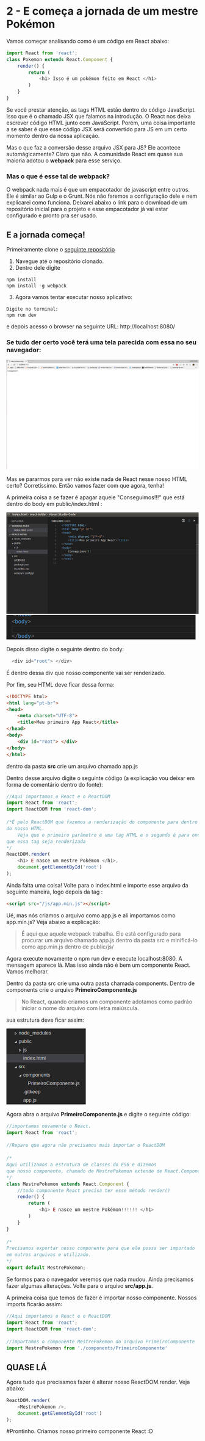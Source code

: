# 2 - E começa a jornada de um mestre Pokémon

Vamos começar analisando como é um código em React abaixo:

```js
import React from 'react';
class Pokemon extends React.Component {
	render() {
		return (
			<h1> Isso é um pokémon feito em React </h1>
		)
	}
}
```

Se você prestar atenção, as tags HTML estão dentro do código JavaScript. Isso que é o chamado JSX que falamos na introdução. O React nos deixa escrever código HTML junto com JavaScript. Porém, uma coisa importante a se saber é que esse código JSX será convertido para JS em um certo momento dentro da nossa aplicação.

Mas o que faz a conversão desse arquivo JSX para JS? Ele acontece automágicamente? Claro que não. A comunidade React em quase sua maioria adotou o **webpack** para esse serviço. 

### Mas o que é esse tal de webpack?

O webpack nada mais é que um empacotador de javascript entre outros. Ele é similar ao Gulp e o Grunt. Nós não faremos a configuração dele e nem explicarei como funciona. Deixarei abaixo o link para o download de um repositório inicial para o projeto e esse empacotador já vai estar configurado e pronto pra ser usado.

## E a jornada começa!

Primeiramente clone o [seguinte repositório](https://github.com/joaoeffting/react-initial)

1. Navegue até o repositório clonado.
2. Dentro dele digite 
```
npm install
npm install -g webpack
```

3. Agora vamos tentar executar nosso aplicativo:
```
Digite no terminal:
npm run dev
```
e depois acesso o browser na seguinte URL:  http://localhost:8080/

### Se tudo der certo você terá uma tela parecida com essa no seu navegador:
![](img/1.png)

Mas se pararmos para ver não existe nada de React nesse nosso HTML certo? Corretíssimo. Então vamos fazer com que agora, tenha!

A primeira coisa a se fazer é apagar aquele "Conseguimos!!!" que está dentro do body em public/index.html :


![](img/2.png) ![](img/3.png)

Depois disso digite o seguinte dentro do body:

```js
  <div id="root"> </div>
```

É dentro dessa div que nosso componente vai ser renderizado.

Por fim, seu HTML deve ficar dessa forma:

```html
<!DOCTYPE html>
<html lang="pt-br">
<head>
	<meta charset="UTF-8">
	<title>Meu primeiro App React</title>
</head>
<body>
	<div id="root"> </div>
</body>
</html>
```
dentro da pasta **src** crie um arquivo chamado app.js

Dentro desse arquivo digite o seguinte código (a explicação vou deixar em forma de comentário dentro do fonte):

```js
//Aqui importamos o React e o ReactDOM
import React from 'react';
import ReactDOM from 'react-dom';

/*É pelo ReactDOM que fazemos a renderização do componente para dentro
do nosso HTML.
    Veja que o primeiro parâmetro é uma tag HTML e o segundo é para onde queremos
que essa tag seja renderizada
*/
ReactDOM.render(
    <h1> E nasce um mestre Pokémon </h1>,
    document.getElementById('root')
);
```

Ainda falta uma coisa! Volte para o index.html e importe esse arquivo da seguinte maneira, logo depois da tag </body>:
```html
<script src="/js/app.min.js"></script>
```
Ué, mas nós criamos o arquivo como app.js e ali importamos como app.min.js? Veja abaixo a explicação:

>É aqui que aquele webpack trabalha. Ele está configurado para procurar um arquivo chamado app.js dentro da pasta src e minificá-lo como app.min.js dentro de public/js/


Agora execute novamente o npm run dev e execute localhost:8080. A mensagem aparece lá. Mas isso ainda não é bem um componente React. Vamos melhorar.

Dentro da pasta src crie uma outra pasta chamada components. Dentro de components crie o arquivo **PrimeiroComponente.js**

>No React, quando criamos um componente adotamos como padrão iniciar o nome do arquivo com letra maiúscula.


sua estrutura deve ficar assim:

![](img/4.png)

Agora abra o arquivo **PrimeiroComponente.js** e digite o seguinte código:
```js
//importamos novamente o React.
import React from 'react';

//Repare que agora não precisamos mais importar o ReactDOM

/*
Aqui utilizamos a estrutura de classes do ES6 e dizemos
que nosso componente, chamado de MestrePokemon extende de React.Component
*/
class MestrePokemon extends React.Component {
    //todo componente React precisa ter esse método render()
    render() {
        return (
            <h1> E nasce um mestre Pokémon!!!!!! </h1>
        )
    }
}

/*
Precisamos exportar nosso componente para que ele possa ser importado
em outros arquivos e utilizado.
*/
export default MestrePokemon;
```

Se formos para o navegador veremos que nada mudou. Ainda precisamos fazer algumas alterações. Volte para o arquivo **src/app.js**.

A primeira coisa que temos de fazer é importar nosso componente. Nossos imports ficarão assim:
```js
//Aqui importamos o React e o ReactDOM
import React from 'react';
import ReactDOM from 'react-dom';

//Importamos o componente MestrePokemon do arquivo PrimeiroComponente
import MestrePokemon from './components/PrimeiroComponente'
```

## QUASE LÁ

Agora tudo que precisamos fazer é alterar nosso ReactDOM.render. Veja abaixo:

```js
ReactDOM.render(
    <MestrePokemon />,
    document.getElementById('root')
);
```

#Prontinho. Criamos nosso primeiro componente React :D
